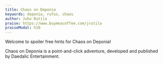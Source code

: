 ```yaml
---
title: Chaos on Deponia
keywords: deponia, rufus, chaos
author: Juho Rutila
praise: https://www.buymeacoffee.com/jrutila
praiseModal: h10
---
```


Welcome to spoiler free hints for Chaos on Deponia!

Chaos on Deponia is a point-and-click adventure, developed and published by Daedalic Entertainment.
